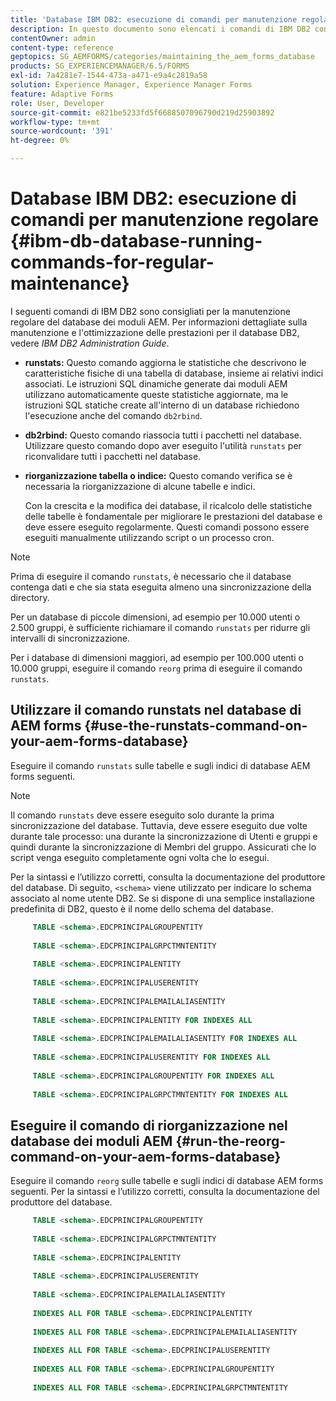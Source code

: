 ```yaml
---
title: 'Database IBM DB2: esecuzione di comandi per manutenzione regolare'
description: In questo documento sono elencati i comandi di IBM DB2 consigliati per la manutenzione regolare del database dei moduli AEM.
contentOwner: admin
content-type: reference
geptopics: SG_AEMFORMS/categories/maintaining_the_aem_forms_database
products: SG_EXPERIENCEMANAGER/6.5/FORMS
exl-id: 7a4281e7-1544-473a-a471-e9a4c2819a58
solution: Experience Manager, Experience Manager Forms
feature: Adaptive Forms
role: User, Developer
source-git-commit: e821be5233fd5f6688507096790d219d25903892
workflow-type: tm+mt
source-wordcount: '391'
ht-degree: 0%

---
```


# Database IBM DB2: esecuzione di comandi per manutenzione regolare {#ibm-db-database-running-commands-for-regular-maintenance}

I seguenti comandi di IBM DB2 sono consigliati per la manutenzione regolare del database dei moduli AEM. Per informazioni dettagliate sulla manutenzione e l&#39;ottimizzazione delle prestazioni per il database DB2, vedere *IBM DB2 Administration Guide*.

* **runstats:** Questo comando aggiorna le statistiche che descrivono le caratteristiche fisiche di una tabella di database, insieme ai relativi indici associati. Le istruzioni SQL dinamiche generate dai moduli AEM utilizzano automaticamente queste statistiche aggiornate, ma le istruzioni SQL statiche create all&#39;interno di un database richiedono l&#39;esecuzione anche del comando `db2rbind`.
* **db2rbind:** Questo comando riassocia tutti i pacchetti nel database. Utilizzare questo comando dopo aver eseguito l&#39;utilità `runstats` per riconvalidare tutti i pacchetti nel database.
* **riorganizzazione tabella o indice:** Questo comando verifica se è necessaria la riorganizzazione di alcune tabelle e indici.

  Con la crescita e la modifica dei database, il ricalcolo delle statistiche delle tabelle è fondamentale per migliorare le prestazioni del database e deve essere eseguito regolarmente. Questi comandi possono essere eseguiti manualmente utilizzando script o un processo cron.

>[!NOTE]
>
>Prima di eseguire il comando `runstats`, è necessario che il database contenga dati e che sia stata eseguita almeno una sincronizzazione della directory.

Per un database di piccole dimensioni, ad esempio per 10.000 utenti o 2.500 gruppi, è sufficiente richiamare il comando `runstats` per ridurre gli intervalli di sincronizzazione.

Per i database di dimensioni maggiori, ad esempio per 100.000 utenti o 10.000 gruppi, eseguire il comando `reorg` prima di eseguire il comando `runstats`.

## Utilizzare il comando runstats nel database di AEM forms {#use-the-runstats-command-on-your-aem-forms-database}

Eseguire il comando `runstats` sulle tabelle e sugli indici di database AEM forms seguenti.

>[!NOTE]
>
>Il comando `runstats` deve essere eseguito solo durante la prima sincronizzazione del database. Tuttavia, deve essere eseguito due volte durante tale processo: una durante la sincronizzazione di Utenti e gruppi e quindi durante la sincronizzazione di Membri del gruppo. Assicurati che lo script venga eseguito completamente ogni volta che lo esegui.

Per la sintassi e l’utilizzo corretti, consulta la documentazione del produttore del database. Di seguito, `<schema>` viene utilizzato per indicare lo schema associato al nome utente DB2. Se si dispone di una semplice installazione predefinita di DB2, questo è il nome dello schema del database.

```sql
     TABLE <schema>.EDCPRINCIPALGROUPENTITY
 
     TABLE <schema>.EDCPRINCIPALGRPCTMNTENTITY
 
     TABLE <schema>.EDCPRINCIPALENTITY
 
     TABLE <schema>.EDCPRINCIPALUSERENTITY
 
     TABLE <schema>.EDCPRINCIPALEMAILALIASENTITY
 
     TABLE <schema>.EDCPRINCIPALENTITY FOR INDEXES ALL
 
     TABLE <schema>.EDCPRINCIPALEMAILALIASENTITY FOR INDEXES ALL
 
     TABLE <schema>.EDCPRINCIPALUSERENTITY FOR INDEXES ALL
 
     TABLE <schema>.EDCPRINCIPALGROUPENTITY FOR INDEXES ALL
 
     TABLE <schema>.EDCPRINCIPALGRPCTMNTENTITY FOR INDEXES ALL
```

## Eseguire il comando di riorganizzazione nel database dei moduli AEM {#run-the-reorg-command-on-your-aem-forms-database}

Eseguire il comando `reorg` sulle tabelle e sugli indici di database AEM forms seguenti. Per la sintassi e l’utilizzo corretti, consulta la documentazione del produttore del database.

```sql
     TABLE <schema>.EDCPRINCIPALGROUPENTITY
 
     TABLE <schema>.EDCPRINCIPALGRPCTMNTENTITY
 
     TABLE <schema>.EDCPRINCIPALENTITY
 
     TABLE <schema>.EDCPRINCIPALUSERENTITY
 
     TABLE <schema>.EDCPRINCIPALEMAILALIASENTITY
 
     INDEXES ALL FOR TABLE <schema>.EDCPRINCIPALENTITY
 
     INDEXES ALL FOR TABLE <schema>.EDCPRINCIPALEMAILALIASENTITY
 
     INDEXES ALL FOR TABLE <schema>.EDCPRINCIPALUSERENTITY
 
     INDEXES ALL FOR TABLE <schema>.EDCPRINCIPALGROUPENTITY
 
     INDEXES ALL FOR TABLE <schema>.EDCPRINCIPALGRPCTMNTENTITY
```
